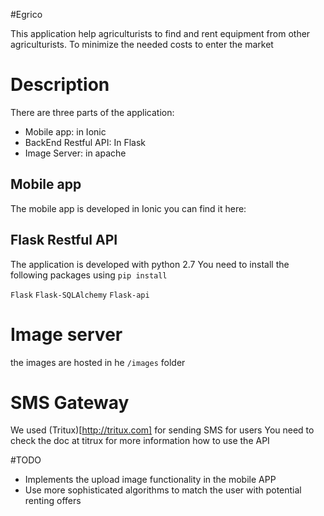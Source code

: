 #Egrico

This application help agriculturists to find and rent equipment from other
agriculturists. To minimize the needed costs to enter the market

# Description

There are three parts of the application:
* Mobile app: in Ionic
* BackEnd Restful API: In Flask
* Image Server: in apache


## Mobile app

The mobile app is developed in Ionic you can find it here: 


## Flask Restful API

The application is developed with python 2.7 You need to install the following
packages using `pip install`

`Flask` 
`Flask-SQLAlchemy`
`Flask-api`

# Image server

the images are hosted in he `/images` folder 

# SMS Gateway

We used (Tritux)[http://tritux.com] for sending SMS for users You need to check
the doc at titrux for more information how to use the API


#TODO 

* Implements the upload image functionality in the mobile APP
* Use more sophisticated algorithms to match the user with potential renting
  offers
